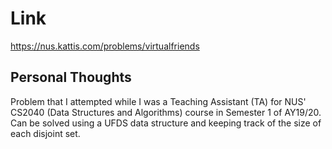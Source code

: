# Link

https://nus.kattis.com/problems/virtualfriends

## Personal Thoughts

Problem that I attempted while I was a Teaching Assistant (TA) for NUS' CS2040 (Data Structures and Algorithms) course in Semester 1 of AY19/20. Can be solved using a UFDS data structure and keeping track of the size of each disjoint set.

